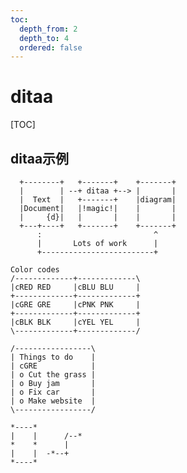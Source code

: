 ```yaml
---
toc:
  depth_from: 2
  depth_to: 4
  ordered: false
---
```


# ditaa

[TOC]

## ditaa示例

```ditaa {cmd=true run_on_save=true args=["-E"]}
  +--------+   +-------+    +-------+
  |        | --+ ditaa +--> |       |
  |  Text  |   +-------+    |diagram|
  |Document|   |!magic!|    |       |
  |     {d}|   |       |    |       |
  +---+----+   +-------+    +-------+
      :                         ^
      |       Lots of work      |
      +-------------------------+
```

```ditaa {cmd=true run_on_save=true args=["-E"]}
Color codes
/-------------+-------------\
|cRED RED     |cBLU BLU     |
+-------------+-------------+
|cGRE GRE     |cPNK PNK     |
+-------------+-------------+
|cBLK BLK     |cYEL YEL     |
\-------------+-------------/
```

```ditaa {cmd=true run_on_save=true args=["-E"]}
/-----------------\
| Things to do    |
| cGRE            |
| o Cut the grass |
| o Buy jam       |
| o Fix car       |
| o Make website  |
\-----------------/
```

```ditaa {cmd=true run_on_save=true args=["-E"]}
*----*
|    |      /--*
*    *      |
|    |  -*--+
*----*
```
